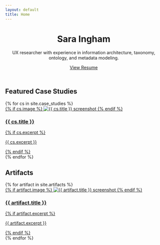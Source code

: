 ```yaml
---
layout: default
title: Home
---
```


<header class="hero">
  <h1>Sara Ingham</h1>
  <p>UX researcher with experience in information architecture, taxonomy, ontology, and metadata modeling.</p>
  <a href="{{ '/resume' | relative_url }}" class="btn">View Resume</a>
</header>

## Featured Case Studies

<div class="cards">
{% for cs in site.case_studies %}
  <div class="card">
    <a href="{{ cs.url }}">
      {% if cs.image %}
      <img src="{{ cs.image }}" alt="{{ cs.title }} screenshot">
      {% endif %}
      <h3>{{ cs.title }}</h3>
      {% if cs.excerpt %}
      <p>{{ cs.excerpt }}</p>
      {% endif %}
    </a>
  </div>
{% endfor %}
</div>

## Artifacts

<div class="cards">
{% for artifact in site.artifacts %}
  <div class="card">
    <a href="{{ artifact.url }}">
      {% if artifact.image %}
      <img src="{{ artifact.image }}" alt="{{ artifact.title }} screenshot">
      {% endif %}
      <h3>{{ artifact.title }}</h3>
      {% if artifact.excerpt %}
      <p>{{ artifact.excerpt }}</p>
      {% endif %}
    </a>
  </div>
{% endfor %}
</div>

